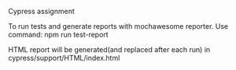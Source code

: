 Cypress assignment

To run tests and generate reports with mochawesome reporter. Use command:
npm run test-report

HTML report will be generated(and replaced after each run) in cypress/support/HTML/index.html
